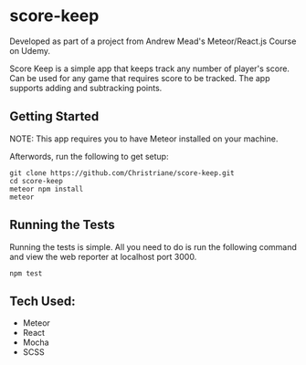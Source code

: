 # score-keep
Developed as part of a project from Andrew Mead's Meteor/React.js Course on Udemy.

Score Keep is a simple app that keeps track any number of player's score. Can be used for any game that requires score to be tracked. The app supports adding and subtracking points.

## Getting Started

NOTE: This app requires you to have Meteor installed on your machine.

Afterwords, run the following to get setup:

```
git clone https://github.com/Christriane/score-keep.git
cd score-keep
meteor npm install
meteor
```

## Running the Tests

Running the tests is simple. All you need to do is run the following command and view the web reporter at localhost port 3000.

```
npm test
```

## Tech Used:
* Meteor
* React
* Mocha
* SCSS

